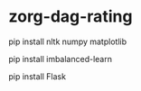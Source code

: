 # zorg-dag-rating

pip install nltk numpy matplotlib

pip install imbalanced-learn

pip install Flask
